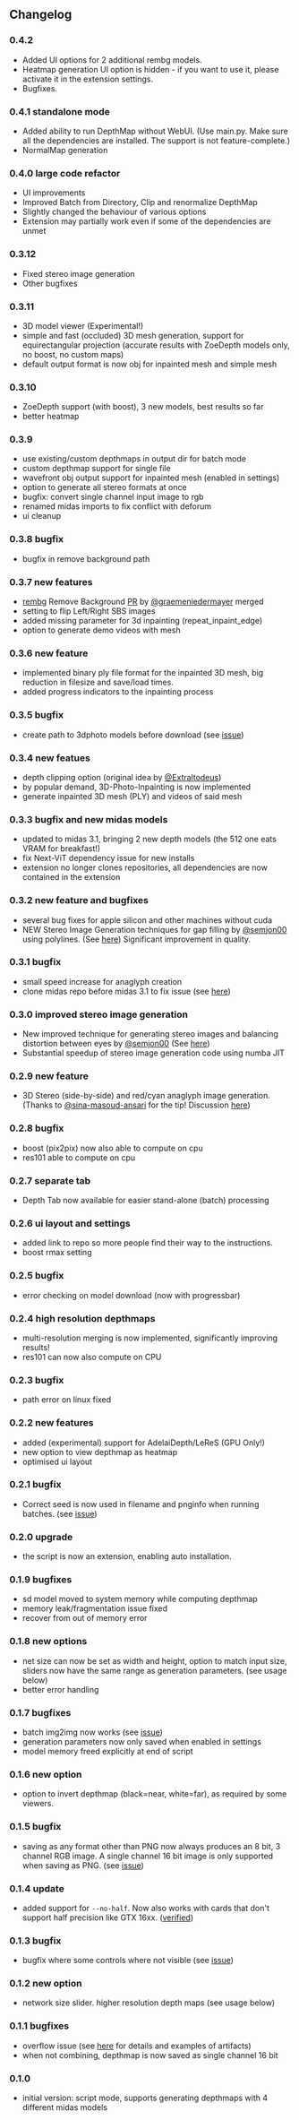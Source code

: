 ## Changelog
### 0.4.2
 * Added UI options for 2 additional rembg models.
 * Heatmap generation UI option is hidden - if you want to use it, please activate it in the extension settings.
 * Bugfixes.
### 0.4.1 standalone mode
 * Added ability to run DepthMap without WebUI. (Use main.py. Make sure all the dependencies are installed. The support is not feature-complete.)
 * NormalMap generation
### 0.4.0 large code refactor
 * UI improvements
 * Improved Batch from Directory, Clip and renormalize DepthMap
 * Slightly changed the behaviour of various options
 * Extension may partially work even if some of the dependencies are unmet

### 0.3.12
 * Fixed stereo image generation
 * Other bugfixes
### 0.3.11
 * 3D model viewer (Experimental!)
 * simple and fast (occluded) 3D mesh generation, support for equirectangular projection
      (accurate results with ZoeDepth models only, no boost, no custom maps)
 * default output format is now obj for inpainted mesh and simple mesh
### 0.3.10 
 * ZoeDepth support (with boost), 3 new models, best results so far
 * better heatmap
### 0.3.9
 * use existing/custom depthmaps in output dir for batch mode
 * custom depthmap support for single file
 * wavefront obj output support for inpainted mesh (enabled in settings)
 * option to generate all stereo formats at once
 * bugfix: convert single channel input image to rgb
 * renamed midas imports to fix conflict with deforum
 * ui cleanup
### 0.3.8 bugfix
 * bugfix in remove background path
### 0.3.7 new features
 * [rembg](https://github.com/danielgatis/rembg) Remove Background [PR](https://github.com/thygate/stable-diffusion-webui-depthmap-script/pull/78) by [@graemeniedermayer](https://github.com/graemeniedermayer) merged
 * setting to flip Left/Right SBS images
 * added missing parameter for 3d inpainting (repeat_inpaint_edge)
 * option to generate demo videos with mesh
### 0.3.6 new feature
 * implemented binary ply file format for the inpainted 3D mesh, big reduction in filesize and save/load times. 
 * added progress indicators to the inpainting process 
### 0.3.5 bugfix
 * create path to 3dphoto models before download (see [issue](https://github.com/thygate/stable-diffusion-webui-depthmap-script/issues/76))
### 0.3.4 new featues
 * depth clipping option (original idea by [@Extraltodeus](https://github.com/Extraltodeus))
 * by popular demand, 3D-Photo-Inpainting is now implemented
 * generate inpainted 3D mesh (PLY) and videos of said mesh 
### 0.3.3 bugfix and new midas models
 * updated to midas 3.1, bringing 2 new depth models (the 512 one eats VRAM for breakfast!)
 * fix Next-ViT dependency issue for new installs
 * extension no longer clones repositories, all dependencies are now contained in the extension
### 0.3.2 new feature and bugfixes
 * several bug fixes for apple silicon and other machines without cuda
 * NEW Stereo Image Generation techniques for gap filling by [@semjon00](https://github.com/semjon00) using polylines. (See [here](https://github.com/thygate/stable-diffusion-webui-depthmap-script/pull/56)) Significant improvement in quality.
### 0.3.1 bugfix
 * small speed increase for anaglyph creation
 * clone midas repo before midas 3.1 to fix issue (see [here](https://github.com/thygate/stable-diffusion-webui-depthmap-script/issues/55#issue-1510266008))
### 0.3.0 improved stereo image generation
 * New improved technique for generating stereo images and balancing distortion between eyes by [@semjon00](https://github.com/semjon00) (See [here](https://github.com/thygate/stable-diffusion-webui-depthmap-script/pull/51))
 * Substantial speedup of stereo image generation code using numba JIT
### 0.2.9 new feature 
 * 3D Stereo (side-by-side) and red/cyan anaglyph image generation.   
    (Thanks to [@sina-masoud-ansari](https://github.com/sina-masoud-ansari) for the tip! Discussion [here](https://github.com/thygate/stable-diffusion-webui-depthmap-script/discussions/45))
### 0.2.8 bugfix
 * boost (pix2pix) now also able to compute on cpu
 * res101 able to compute on cpu
### 0.2.7 separate tab
 * Depth Tab now available for easier stand-alone (batch) processing
### 0.2.6 ui layout and settings
 * added link to repo so more people find their way to the instructions.
 * boost rmax setting
### 0.2.5 bugfix
 * error checking on model download (now with progressbar)
### 0.2.4 high resolution depthmaps
 * multi-resolution merging is now implemented, significantly improving results!
 * res101 can now also compute on CPU
### 0.2.3 bugfix
 * path error on linux fixed
### 0.2.2 new features
 * added (experimental) support for AdelaiDepth/LeReS (GPU Only!)
 * new option to view depthmap as heatmap
 * optimised ui layout
### 0.2.1 bugfix
 * Correct seed is now used in filename and pnginfo when running batches. (see [issue](https://github.com/thygate/stable-diffusion-webui-depthmap-script/issues/35))
### 0.2.0 upgrade
 * the script is now an extension, enabling auto installation.
### 0.1.9 bugfixes
 * sd model moved to system memory while computing depthmap
 * memory leak/fragmentation issue fixed
 * recover from out of memory error
### 0.1.8 new options
 * net size can now be set as width and height, option to match input size, sliders now have the same range as generation parameters. (see usage below)
 * better error handling
### 0.1.7 bugfixes
 * batch img2img now works (see [issue](https://github.com/thygate/stable-diffusion-webui-depthmap-script/issues/21#issuecomment-1306445056))
 * generation parameters now only saved when enabled in settings
 * model memory freed explicitly at end of script
### 0.1.6 new option
 * option to invert depthmap (black=near, white=far), as required by some viewers.
### 0.1.5 bugfix
 * saving as any format other than PNG now always produces an 8 bit, 3 channel RGB image. A single channel 16 bit image is only supported when saving as PNG. (see [issue](https://github.com/thygate/stable-diffusion-webui-depthmap-script/issues/15#issuecomment-1304909019))
### 0.1.4 update
 * added support for `--no-half`. Now also works with cards that don't support half precision like GTX 16xx. ([verified](https://github.com/thygate/stable-diffusion-webui-depthmap-script/issues/12#issuecomment-1304656398))
### 0.1.3 bugfix
 * bugfix where some controls where not visible (see [issue](https://github.com/thygate/stable-diffusion-webui-depthmap-script/issues/11#issuecomment-1304400537))
### 0.1.2 new option
 * network size slider. higher resolution depth maps (see usage below)
### 0.1.1 bugfixes
 * overflow issue (see [here](https://github.com/thygate/stable-diffusion-webui-depthmap-script/issues/10) for details and examples of artifacts)
 * when not combining, depthmap is now saved as single channel 16 bit
### 0.1.0
 * initial version: script mode, supports generating depthmaps with 4 different midas models